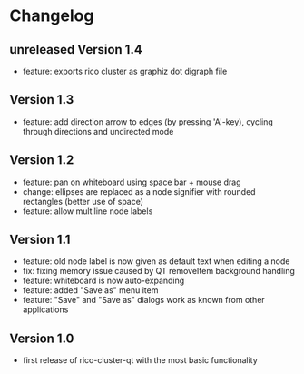 # Changelog

## unreleased Version 1.4

* feature: exports rico cluster as graphiz dot digraph file

## Version 1.3

* feature: add direction arrow to edges (by pressing 'A'-key), cycling through directions and undirected mode

## Version 1.2

* feature: pan on whiteboard using space bar + mouse drag
* change: ellipses are replaced as a node signifier with rounded rectangles (better use of space)
* feature: allow multiline node labels


## Version 1.1

* feature: old node label is now given as default text when editing a node
* fix: fixing memory issue caused by QT removeItem background handling
* feature: whiteboard is now auto-expanding
* feature: added "Save as" menu item
* feature: "Save" and "Save as" dialogs work as known from other applications


## Version 1.0

* first release of rico-cluster-qt with the most basic functionality
